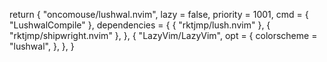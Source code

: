 return {
  "oncomouse/lushwal.nvim",
  lazy = false,
  priority = 1001,
  cmd = { "LushwalCompile" },
  dependencies = {
    { "rktjmp/lush.nvim" },
    { "rktjmp/shipwright.nvim" },
  },
  {
    "LazyVim/LazyVim",
    opt = {
      colorscheme = "lushwal",
    },
  },
}
